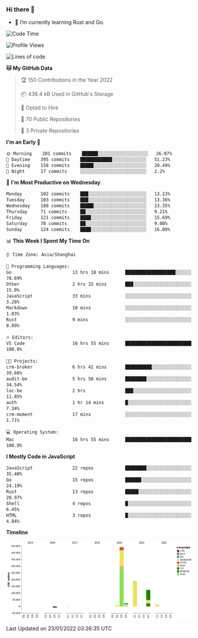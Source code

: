 ### Hi there 👋

- 🌱 I’m currently learning Rust and Go.

<!--START_SECTION:waka-->
![Code Time](http://img.shields.io/badge/Code%20Time-149%20hrs%2026%20mins-blue)

![Profile Views](http://img.shields.io/badge/Profile%20Views-0-blue)

![Lines of code](https://img.shields.io/badge/From%20Hello%20World%20I%27ve%20Written-798%20Thousand%20lines%20of%20code-blue)

**🐱 My GitHub Data** 

> 🏆 150 Contributions in the Year 2022
 > 
> 📦 438.4 kB Used in GitHub's Storage 
 > 
> 💼 Opted to Hire
 > 
> 📜 70 Public Repositories 
 > 
> 🔑 3 Private Repositories  
 > 
**I'm an Early 🐤** 

```text
🌞 Morning    201 commits    ██████░░░░░░░░░░░░░░░░░░░   26.07% 
🌆 Daytime    395 commits    ████████████░░░░░░░░░░░░░   51.23% 
🌃 Evening    158 commits    █████░░░░░░░░░░░░░░░░░░░░   20.49% 
🌙 Night      17 commits     ░░░░░░░░░░░░░░░░░░░░░░░░░   2.2%

```
📅 **I'm Most Productive on Wednesday** 

```text
Monday       102 commits    ███░░░░░░░░░░░░░░░░░░░░░░   13.23% 
Tuesday      103 commits    ███░░░░░░░░░░░░░░░░░░░░░░   13.36% 
Wednesday    180 commits    █████░░░░░░░░░░░░░░░░░░░░   23.35% 
Thursday     71 commits     ██░░░░░░░░░░░░░░░░░░░░░░░   9.21% 
Friday       121 commits    ████░░░░░░░░░░░░░░░░░░░░░   15.69% 
Saturday     70 commits     ██░░░░░░░░░░░░░░░░░░░░░░░   9.08% 
Sunday       124 commits    ████░░░░░░░░░░░░░░░░░░░░░   16.08%

```


📊 **This Week I Spent My Time On** 

```text
⌚︎ Time Zone: Asia/Shanghai

💬 Programming Languages: 
Go                       13 hrs 18 mins      ███████████████████░░░░░░   78.69% 
Other                    2 hrs 32 mins       ███░░░░░░░░░░░░░░░░░░░░░░   15.0% 
JavaScript               33 mins             ░░░░░░░░░░░░░░░░░░░░░░░░░   3.28% 
Markdown                 10 mins             ░░░░░░░░░░░░░░░░░░░░░░░░░   1.03% 
Rust                     9 mins              ░░░░░░░░░░░░░░░░░░░░░░░░░   0.89%

🔥 Editors: 
VS Code                  16 hrs 55 mins      █████████████████████████   100.0%

🐱‍💻 Projects: 
crm-broker               6 hrs 42 mins       ██████████░░░░░░░░░░░░░░░   39.66% 
audit-be                 5 hrs 50 mins       ████████░░░░░░░░░░░░░░░░░   34.54% 
loc-be                   2 hrs               ███░░░░░░░░░░░░░░░░░░░░░░   11.85% 
auth                     1 hr 14 mins        █░░░░░░░░░░░░░░░░░░░░░░░░   7.34% 
crm-moment               17 mins             ░░░░░░░░░░░░░░░░░░░░░░░░░   1.71%

💻 Operating System: 
Mac                      16 hrs 55 mins      █████████████████████████   100.0%

```

**I Mostly Code in JavaScript** 

```text
JavaScript               22 repos            ████████░░░░░░░░░░░░░░░░░   35.48% 
Go                       15 repos            ██████░░░░░░░░░░░░░░░░░░░   24.19% 
Rust                     13 repos            █████░░░░░░░░░░░░░░░░░░░░   20.97% 
Shell                    4 repos             █░░░░░░░░░░░░░░░░░░░░░░░░   6.45% 
HTML                     3 repos             █░░░░░░░░░░░░░░░░░░░░░░░░   4.84%

```


**Timeline**

![Chart not found](https://raw.githubusercontent.com/elton/elton/main/charts/bar_graph.png) 


 Last Updated on 23/01/2022 03:26:35 UTC
<!--END_SECTION:waka-->

<!--
**elton/elton** is a ✨ _special_ ✨ repository because its `README.md` (this file) appears on your GitHub profile.

Here are some ideas to get you started:

- 🔭 I’m currently working on ...
- 🌱 I’m currently learning ...
- 👯 I’m looking to collaborate on ...
- 🤔 I’m looking for help with ...
- 💬 Ask me about ...
- 📫 How to reach me: ...
- 😄 Pronouns: ...
- ⚡ Fun fact: ...
-->
